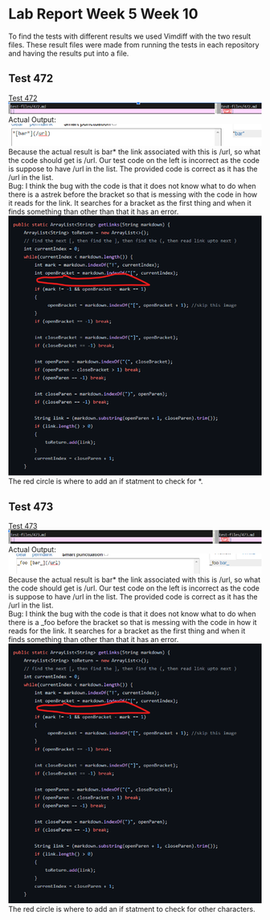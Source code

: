 # Lab Report Week 5 Week 10
To find the tests with different results we used Vimdiff with the two result files. These result files were made from running the tests in each repository and having the results put into a file.
## Test 472
[Test 472](https://github.com/nidhidhamnani/markdown-parser/blob/main/test-files/472.md)
![Test 472 Results](test472results.png)
Actual Output: ![Test 472 Actual](test472actual.png)
Because the actual result is bar* the link associated with this is /url, so what the code should get is /url. Our test code on the left is incorrect as the code is suppose to have /url in the list. The provided code is correct as it has the /url in the list. 
<br>
Bug: I think the bug with the code is that it does not know what to do when there is a astrek before the bracket so that is messing with the code in how it reads for the link. It searches for a bracket as the first thing and when it finds something than other than that it has an error.
![CodetoFix](codetofix.png)
The red circle is where to add an if statment to check for *.

## Test 473
[Test 473](https://github.com/nidhidhamnani/markdown-parser/blob/main/test-files/473.md)
![Test 473 Results](test473results.png)
Actual Output: ![Test 473 Actual](test473actual.png)
Because the actual result is bar* the link associated with this is /url, so what the code should get is /url. Our test code on the left is incorrect as the code is suppose to have /url in the list. The provided code is correct as it has the /url in the list.
<br>
Bug: I think the bug with the code is that it does not know what to do when there is a _foo before the bracket so that is messing with the code in how it reads for the link. It searches for a bracket as the first thing and when it finds something than other than that it has an error.
![CodetoFix](codetofix.png)
The red circle is where to add an if statment to check for other characters.
